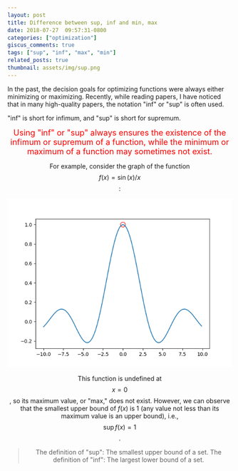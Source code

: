 ```yaml
---
layout: post
title: Difference between sup, inf and min, max
date: 2018-07-27  09:57:31-0800
categories: ["optimization"]
giscus_comments: true
tags: ["sup", "inf", "max", "min"]
related_posts: true
thumbnail: assets/img/sup.png
---
```


In the past, the decision goals for optimizing functions were always either minimizing or maximizing. Recently, while reading papers, I have noticed that in many high-quality papers, the notation "inf" or "sup" is often used.

"inf" is short for infimum, and "sup" is short for supremum.

<center><font size=4, color=red>Using "inf" or "sup" always ensures the existence of the infimum or supremum of a function, while the minimum or maximum of a function may sometimes not exist.</font>

For example, consider the graph of the function $$f(x)=\sin(x)/x$$:

<p align="center">
  <img src="https://raw.githubusercontent.com/RobinChen121/robinchen121.github.io/master/assets/img/sup.png" />
</p>

This function is undefined at $$x=0$$, so its maximum value, or "max," does not exist. However, we can observe that the smallest upper bound of $f(x)$ is 1 (any value not less than its maximum value is an upper bound), i.e., $$\sup f(x)=1$$.

> The definition of "sup": The smallest upper bound of a set.
> The definition of "inf": The largest lower bound of a set.
